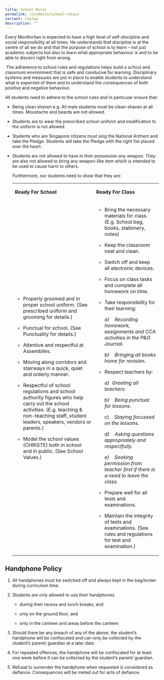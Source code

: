 ```yaml
---
title: School Rules
permalink: /students/school-rules/
variant: tiptap
description: ""
---
```

<p>Every Montfortian is expected to have a high level of self-discipline
and social responsibility at all times. He understands that discipline
is at the centre of all we do and that the purpose of school is to learn
– not just academic subjects but also to learn what appropriate behaviour
is and to be able to discern right from wrong.</p>
<p>&nbsp;The adherence to school rules and regulations helps build a school
and classroom environment that is safe and conducive for learning. Disciplinary
systems and measures are put in place to enable students to understand
what is expected of them and to understand the consequences of both positive
and negative behaviour.</p>
<p>All students need to adhere to the school rules and in particular ensure
that:</p>
<ul data-tight="true" class="tight">
<li>
<p>Being clean shaven e.g. All male students must be clean-shaven at all
times. Moustache and beards are not allowed.</p>
</li>
<li>
<p>Students are to wear the prescribed school uniform and modification to
the uniform is not allowed.</p>
</li>
<li>
<p>Students who are Singapore citizens must sing the National Anthem and
take the Pledge. Students will take the Pledge with the right fist placed
over the heart.</p>
</li>
<li>
<p>Students are not allowed to have in their possession any weapon. They
are also not allowed to bring any weapon-like item which is intended to
be used to cause harm to others.</p>
<p>Furthermore, our students need to show that they are:</p>
<p></p>
<table>
<tbody>
<tr>
<td rowspan="1" colspan="1">
<p><strong>Ready For School</strong>
</p>
</td>
<td rowspan="1" colspan="1">
<p><strong>Ready For Class</strong>
</p>
</td>
</tr>
<tr>
<td rowspan="1" colspan="1">
<ul data-tight="true" class="tight">
<li>
<p>Properly groomed and in proper school uniform. (See prescribed uniform
and grooming for details.)</p>
</li>
<li>
<p>Punctual for school. (See Punctuality for details.)</p>
</li>
<li>
<p>Attentive and respectful at Assemblies.</p>
</li>
<li>
<p>Moving along corridors and stairways in a quick, quiet and orderly manner.</p>
</li>
<li>
<p>Respectful of school regulations and school authority figures who help
carry out the school activities. (E.g. teaching &amp; non-teaching staff,
student leaders, speakers, vendors or parents.)</p>
</li>
<li>
<p>Model the school values (CHRISTE) both in school and in public. (See School
Values.)</p>
</li>
</ul>
</td>
<td rowspan="1" colspan="1">
<ul data-tight="true" class="tight">
<li>
<p>Bring the necessary materials for class. (E.g. School bag, books, stationery,
notes)</p>
</li>
<li>
<p>Keep the classroom neat and clean.</p>
</li>
<li>
<p>Switch off and keep all electronic devices.</p>
</li>
<li>
<p>Focus on class tasks and complete all homework on time.</p>
</li>
<li>
<p>Take responsibility for their learning:</p>
<p><em>a)&nbsp;&nbsp;&nbsp; Recording homework, assignments and CCA activities in the P&amp;G Journal.</em>
</p>
<p><em>b)&nbsp;&nbsp;&nbsp; Bringing all books home for revision</em>.</p>
<p></p>
</li>
<li>
<p>Respect teachers by:</p>
<p><em>a)</em>&nbsp; <em>Greeting all teachers.</em>
</p>
<p><em>b)&nbsp;&nbsp;&nbsp; Being punctual for lessons.</em>
</p>
<p>c)&nbsp;&nbsp;&nbsp;&nbsp;St<em>aying focussed on the lessons.</em>
</p>
<p><em>d)&nbsp;&nbsp;&nbsp; Asking questions appropriately and respectfully.</em>
</p>
<p><em>e)&nbsp;&nbsp;&nbsp; Seeking permission from teacher first if there is a need to leave the class.</em>
</p>
</li>
<li>
<p>Prepare well for all tests and examinations.</p>
</li>
<li>
<p>Maintain the integrity of tests and examinations. (See rules and regulations
for test and examination.)</p>
</li>
</ul>
</td>
</tr>
</tbody>
</table>
</li>
</ul>
<h2><strong>Handphone Policy</strong></h2>
<ol data-tight="true" class="tight">
<li>
<p>All handphones must be switched off and always kept in the bag/locker
during curriculum time.</p>
</li>
<li>
<p>Students are only allowed to use their handphones</p>
<ul data-tight="true" class="tight">
<li>
<p>during their recess and lunch breaks, and</p>
</li>
<li>
<p>only on the ground floor, and</p>
</li>
<li>
<p>only in the canteen and areas before the canteen</p>
</li>
</ul>
</li>
<li>
<p>Should there be any breach of any of the above, the student’s handphone
will be confiscated and can only be collected by the student’s parent/
guardian at a later date.</p>
</li>
<li>
<p>For repeated offences, the handphone will be confiscated for at least
one week before it can be collected by the student’s parent/ guardian.</p>
</li>
<li>
<p>Refusal to surrender the handphone when requested is considered as defiance.
Consequences will be meted out for acts of defiance.&nbsp;</p>
</li>
</ol>
<p>&nbsp;</p>